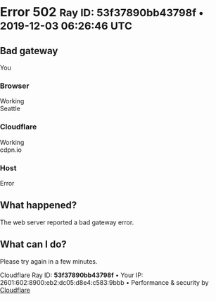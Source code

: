 
<!DOCTYPE html>
<!--[if lt IE 7]> <html class="no-js ie6 oldie" lang="en-US"> <![endif]-->
<!--[if IE 7]>    <html class="no-js ie7 oldie" lang="en-US"> <![endif]-->
<!--[if IE 8]>    <html class="no-js ie8 oldie" lang="en-US"> <![endif]-->
<!--[if gt IE 8]><!--> <html class="no-js" lang="en-US"> <!--<![endif]-->
<head>
<meta http-equiv="refresh" content="0">
<title>cdpn.io | 502: Bad gateway</title>
<meta charset="UTF-8" />
<meta http-equiv="Content-Type" content="text/html; charset=UTF-8" />
<meta http-equiv="X-UA-Compatible" content="IE=Edge,chrome=1" />
<meta name="robots" content="noindex, nofollow" />
<meta name="viewport" content="width=device-width,initial-scale=1,maximum-scale=1" />
<link rel="stylesheet" id="cf_styles-css" href="/cdn-cgi/styles/cf.errors.css" type="text/css" media="screen,projection" />
<!--[if lt IE 9]><link rel="stylesheet" id='cf_styles-ie-css' href="/cdn-cgi/styles/cf.errors.ie.css" type="text/css" media="screen,projection" /><![endif]-->
<style type="text/css">body{margin:0;padding:0}</style>
</head>
<body>
<div id="cf-wrapper">
<div id="cf-error-details" class="cf-error-details-wrapper">
<div class="cf-wrapper cf-error-overview">
<h1>
<span class="cf-error-type">Error</span>
<span class="cf-error-code">502</span>
<small class="heading-ray-id">Ray ID: 53f37890bb43798f &bull; 2019-12-03 06:26:46 UTC</small>
</h1>
<h2 class="cf-subheadline">Bad gateway</h2>
</div>
<div class="cf-section cf-highlight cf-status-display">
<div class="cf-wrapper">
<div class="cf-columns cols-3">
<div id="cf-browser-status" class="cf-column cf-status-item cf-browser-status ">
<div class="cf-icon-error-container">
<i class="cf-icon cf-icon-browser"></i>
<i class="cf-icon-status cf-icon-ok"></i>
</div>
<span class="cf-status-desc">You</span>
<h3 class="cf-status-name">Browser</h3>
<span class="cf-status-label">Working</span>
</div>
<div id="cf-cloudflare-status" class="cf-column cf-status-item cf-cloudflare-status ">
<div class="cf-icon-error-container">
<i class="cf-icon cf-icon-cloud"></i>
<i class="cf-icon-status cf-icon-ok"></i>
</div>
<span class="cf-status-desc">Seattle</span>
<h3 class="cf-status-name">Cloudflare</h3>
<span class="cf-status-label">Working</span>
</div>
<div id="cf-host-status" class="cf-column cf-status-item cf-host-status cf-error-source">
<div class="cf-icon-error-container">
<i class="cf-icon cf-icon-server"></i>
<i class="cf-icon-status cf-icon-error"></i>
</div>
<span class="cf-status-desc">cdpn.io</span>
<h3 class="cf-status-name">Host</h3>
<span class="cf-status-label">Error</span>
</div>
</div>
</div>
</div>
<div class="cf-section cf-wrapper">
<div class="cf-columns two">
<div class="cf-column">
<h2>What happened?</h2>
<p>The web server reported a bad gateway error.</p>
</div>
<div class="cf-column">
<h2>What can I do?</h2>
<p>Please try again in a few minutes.</p>
</div>
</div>
</div>
<div class="cf-error-footer cf-wrapper">
<p>
<span class="cf-footer-item">Cloudflare Ray ID: <strong>53f37890bb43798f</strong></span>
<span class="cf-footer-separator">&bull;</span>
<span class="cf-footer-item"><span>Your IP</span>: 2601:602:8900:eb2:dc05:d8e4:c583:9bbb</span>
<span class="cf-footer-separator">&bull;</span>
<span class="cf-footer-item"><span>Performance &amp; security by</span> <a href="https://www.cloudflare.com/5xx-error-landing?utm_source=error_footer" id="brand_link" target="_blank">Cloudflare</a></span>
</p>
</div>
</div>
</div>
</body>
</html>
